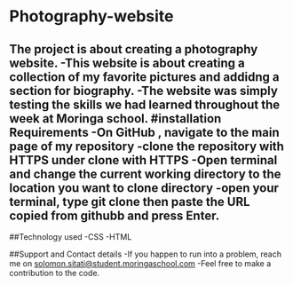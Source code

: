 # Photography-website
The project is about creating a  photography website.
-This website is about creating a collection of my favorite pictures and addidng a section for biography. 
-The website was simply testing the skills we had learned throughout the week at Moringa school.
#installation Requirements
-On GitHub , navigate to the main page of my repository
-clone the repository with HTTPS under clone with HTTPS
-Open terminal and change the current working directory to the location you want to clone directory
-open your terminal, type git clone then paste the URL copied from githubb and press Enter. 
-
##Technology used
-CSS
-HTML

##Support and Contact details
-If you happen to run into a problem, reach me on solomon.sitati@student.moringaschool.com
-Feel free to make a contribution to the code.
